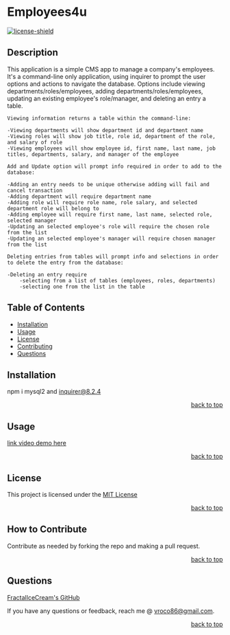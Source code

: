 # Employees4u
  [![license-shield]][license-url]

## Description

This application is a simple CMS app to manage a company's employees. It's a command-line only application, using inquirer to prompt the user options and actions to navigate the database. Options include viewing departments/roles/employees, adding departments/roles/employees, updating an existing employee's role/manager, and deleting an entry a table. 
```
Viewing information returns a table within the command-line:

-Viewing departments will show department id and department name
-Viewing roles will show job title, role id, department of the role, and salary of role
-Viewing employees will show employee id, first name, last name, job titles, departments, salary, and manager of the employee

Add and Update option will prompt info required in order to add to the database:

-Adding an entry needs to be unique otherwise adding will fail and cancel transaction
-Adding department will require department name
-Adding role will require role name, role salary, and selected department role will belong to
-Adding employee will require first name, last name, selected role, selected manager
-Updating an selected employee's role will require the chosen role from the list
-Updating an selected employee's manager will require chosen manager from the list

Deleting entries from tables will prompt info and selections in order to delete the entry from the database:

-Deleting an entry require
    -selecting from a list of tables (employees, roles, departments)
    -selecting one from the list in the table
```
## Table of Contents
  
- [Installation](#installation)
- [Usage](#usage)
- [License](#license)
- [Contributing](#contributing)
- [Questions](#questions)

## Installation
  
npm i mysql2 and inquirer@8.2.4

<p align="right"><a href='#employees4u'>back to top</a></p>
  
## Usage

[link video demo here](https://drive.google.com/file/d/1cDc_HQoZx_BdTBqBTjIKgAi_6QQjJxv2/view)
  
<p align="right"><a href='#employees4u'>back to top</a></p>

## License
  
This project is licensed under the [MIT License](https://choosealicense.com/licenses/mit)

<p align="right"><a href='#employees4u'>back to top</a></p>

## How to Contribute
  
Contribute as needed by forking the repo and making a pull request.
  
<p align="right"><a href='#employees4u'>back to top</a></p>

## Questions

[FractalIceCream's GitHub](https://github.com/FractalIceCream)

If you have any questions or feedback, reach me @ [vroco86@gmail.com](mailto:vroco86@gmail.com).

<p align="right"><a href='#employees4u'>back to top</a></p>

[license-shield]: https://img.shields.io/badge/LICENSE-MIT-green
[license-url]: https://choosealicense.com/licenses/mit
